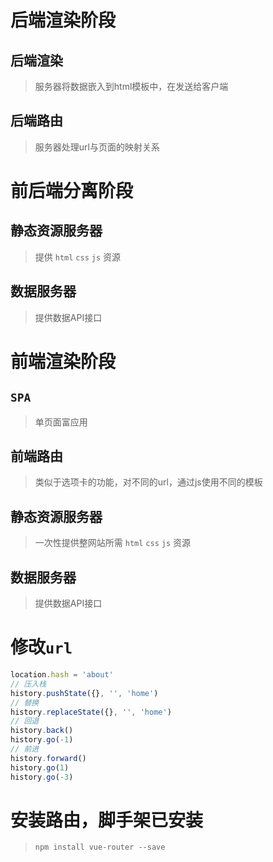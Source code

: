 # 后端渲染阶段
## 后端渲染
> 服务器将数据嵌入到html模板中，在发送给客户端
## 后端路由
> 服务器处理url与页面的映射关系

# 前后端分离阶段
## 静态资源服务器
> 提供 `html` `css` `js` 资源
## 数据服务器
> 提供数据API接口

# 前端渲染阶段
## `SPA`
> 单页面富应用
## 前端路由
> 类似于选项卡的功能，对不同的url，通过js使用不同的模板
## 静态资源服务器
> 一次性提供整网站所需 `html` `css` `js` 资源
## 数据服务器
> 提供数据API接口

# 修改`url`
```javascript
location.hash = 'about'
// 压入栈
history.pushState({}, '', 'home')
// 替换
history.replaceState({}, '', 'home')
// 回退
history.back()
history.go(-1)
// 前进
history.forward()
history.go(1)
history.go(-3)
```

# 安装路由，脚手架已安装
> `npm install vue-router --save`
